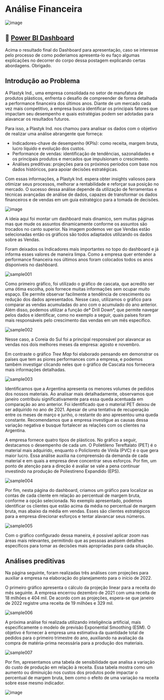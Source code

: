 
# Análise Financeira

![image](https://github.com/user-attachments/assets/81b5db63-efca-4cfa-bff3-1891a4cd5b84)

## :mag_right: [Power BI Dashboard](https://app.powerbi.com/view?r=eyJrIjoiYTQ3ZDgxMTAtNjZiNi00ZWYyLTg5MzItNmUxNjlmYTQ5NzQ0IiwidCI6ImU3ODllZDJmLWQ3YTUtNDJlMy1iODllLWJlOGE4YjJjZTY5YSJ9)

Acima o resultado final do Dashboard para apresentação, caso se interesse pelo processo de como poderiamos apresenta-lo eu faço algumas explicações no decorrer do corpo dessa postagem explicando certas abordagens. Obrigado.

## Introdução ao Problema

A Plastyk Ind., uma empresa consolidada no setor de manufatura de produtos plásticos, enfrenta o desafio de compreender de forma detalhada a performance financeira dos últimos anos. 
Diante de um mercado cada vez mais competitivo, a empresa busca identificar os principais fatores que impactam seu desempenho e quais estratégias podem ser adotadas para alavancar os resultados futuros.

Para isso, a Plastyk Ind. nos chamou para analisar os dados com o objetivo de realizar uma análise abrangente que forneça:

 - Indicadores-chave de desempenho (KPIs): como receita, margem bruta, lucro líquido e evolução dos custos.
 - Performance de vendas: identificação de tendências, sazonalidades e os principais produtos e mercados que impulsionam o crescimento.
 - Análises preditivas: projeções para os próximos períodos com base nos dados históricos, para apoiar decisões estratégicas.

Com essas informações, a Plastyk Ind. espera obter insights valiosos para otimizar seus processos, melhorar a rentabilidade e reforçar sua posição no mercado. 
O sucesso dessa análise depende da utilização de ferramentas e técnicas avançadas de análise de dados, capazes de transformar os dados financeiros e de vendas em um guia estratégico para a tomada de decisões.

![image](https://github.com/user-attachments/assets/674194a7-8314-455b-96ab-016c15d7a8db)

A ideia aqui foi montar um dashboard mais dinamico, sem muitas páginas mas que mude os assuntos dinamicamente conforme os assuntos são trocados no canto superior. Na imagem podemos ver que Vendas estão selecionadas então os gráficos são todos adaptados utilizando os dados sobre as Vendas.

Foram deixados os Indicadores mais importantes no topo do dashboard e já informa esses valores de maneira limpa. Como a empresa quer entender a performance financeira nos últimos anos foram colocados todos os anos dísponiveis no dashboard.

![sample001](https://github.com/user-attachments/assets/c88268e1-9abd-4a99-a492-75fd9fa335b1)

Como primeiro gráfico, foi utilizado o gráfico de cascata, que acredito ser uma ótima escolha, pois fornece muitas informações sem ocupar muito espaço. Ele permite observar facilmente a tendência de crescimento ou redução dos dados apresentados. Nesse caso, utilizamos o gráfico para comparar as vendas acumuladas do ano com o acumulado do ano anterior.
Além disso, podemos utilizar a função de* Drill Down*, que permite navegar pelos dados e identificar, como no exemplo a seguir, quais países foram mais responsáveis pelo crescimento das vendas em um mês específico.

![sample002](https://github.com/user-attachments/assets/5278f85f-3204-4157-b4d8-e81320ab1258)

Nesse caso, a Coreia do Sul foi a principal responsável por alavancar as vendas nos dois melhores meses da empresa: agosto e novembro.

Em contraste o gráfico *Tree Map* foi elaborado pensando em demonstrar os países que tem as piores performances com a empresa, e podemos também investigar clicando neles que o gráfico de Cascata nos fornecera mais informações detalhadas.

![sample003](https://github.com/user-attachments/assets/f74e4307-2a38-4df3-8093-5c7ccb11ef88)

Identificamos que a Argentina apresenta os menores volumes de pedidos dos nossos materiais. Ao analisar mais detalhadamente, observamos que janeiro contribuiu significativamente para essa queda acentuada em comparação ao ano anterior. Foi identificado que o material PET deixou de ser adquirido no ano de 2021. Apesar de uma tentativa de recuperação entre os meses de março e junho, o restante do ano apresentou uma queda constante. Recomendamos que a empresa investigue as causas dessa variação negativa e busque fortalecer as relações com os clientes na Argentina.

A empresa fornece quatro tipos de plásticos. No gráfico a seguir, destacamos o desempenho de cada um. O Polietileno Tereftalato (PET) é o material mais adquirido, enquanto o Policloreto de Vinila (PVC) é o que gera maior lucro. Essa análise auxilia na compreensão da demanda de cada material e em quais a empresa deve concentrar seus esforços.
Por fim, um ponto de atenção para a direção é avaliar se vale a pena continuar investindo na produção de Poliestireno Expandido (EPS).

![sample004](https://github.com/user-attachments/assets/c0d031c8-df48-4f59-a707-6fc450b71c14)

Por fim, nesta página do dashboard, criamos um gráfico para localizar as contas de cada cliente em relação ao percentual de margem bruta, conforme a opção selecionada. No exemplo apresentado, podemos identificar os clientes que estão acima da média no percentual de margem bruta, mas abaixo da média em vendas. Esses são clientes estratégicos para a empresa direcionar esforços e tentar alavancar seus números.

![sample005](https://github.com/user-attachments/assets/c3888fd3-acee-49e2-bf29-48f0b4cdb339)

Com o gráfico configurado dessa maneira, é possível aplicar zoom nas áreas mais relevantes, permitindo que as pessoas analisem detalhes específicos para tomar as decisões mais apropriadas para cada situação.

## Análises preditivas

Na página seguinte, foram realizadas três análises com projeções para auxiliar a empresa na elaboração do planejamento para o início de 2022.

O primeiro gráfico apresenta o cálculo da projeção linear para a receita do mês seguinte. A empresa encerrou dezembro de 2021 com uma receita de 18 milhões e 404 mil. De acordo com as projeções, espera-se que janeiro de 2022 registre uma receita de 19 milhões e 329 mil.

![sample006](https://github.com/user-attachments/assets/da504f3b-b27f-4fcd-bf22-b67b11349b5e)

A próxima análise foi realizada utilizando inteligência artificial, mais especificamente o modelo de previsão Exponential Smoothing (ESM). O objetivo é fornecer à empresa uma estimativa da quantidade total de pedidos para o primeiro trimestre do ano, auxiliando na avaliação da compra de matéria-prima necessária para a produção dos materiais.

![sample007](https://github.com/user-attachments/assets/a302b45c-e2c6-4eb0-92d1-522d202f9dc5)

Por fim, apresentamos uma tabela de sensibilidade que analisa a variação do custo de produção em relação à receita. Essa tabela mostra como um aumento ou diminuição nos custos dos produtos pode impactar o percentual de margem bruta, bem como o efeito de uma variação na receita sobre esse mesmo indicador.

![image](https://github.com/user-attachments/assets/975bb07c-6cac-4df8-b8ba-9527ad6bcc77)


